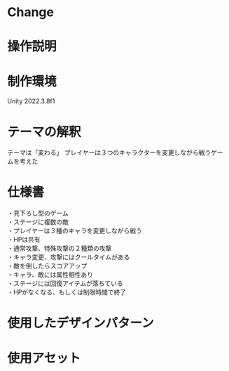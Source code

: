 # Change
# 操作説明
# 制作環境
Unity 2022.3.8f1
# テーマの解釈
テーマは「変わる」
プレイヤーは３つのキャラクターを変更しながら戦うゲームを考えた
# 仕様書
・見下ろし型のゲーム  
・ステージに複数の敵  
・プレイヤーは３種のキャラを変更しながら戦う  
・HPは共有  
・通常攻撃、特殊攻撃の２種類の攻撃  
・キャラ変更、攻撃にはクールタイムがある  
・敵を倒したらスコアアップ  
・キャラ、敵には属性相性あり  
・ステージには回復アイテムが落ちている  
・HPがなくなる、もしくは制限時間で終了
# 使用したデザインパターン
# 使用アセット
